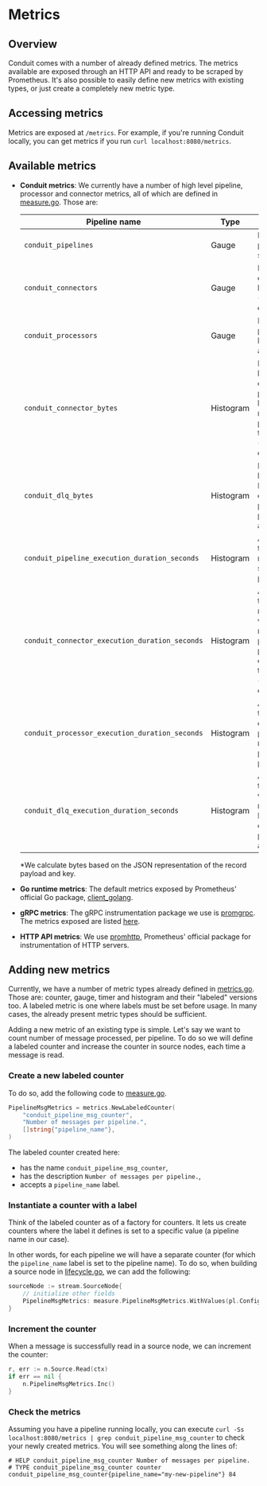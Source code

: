 # Metrics

## Overview

Conduit comes with a number of already defined metrics. The metrics available
are exposed through an HTTP API and ready to be scraped by Prometheus. It's also
possible to easily define new metrics with existing types, or just create a
completely new metric type.

## Accessing metrics

Metrics are exposed at `/metrics`. For example, if you're running Conduit
locally, you can get metrics if you run `curl localhost:8080/metrics`.

## Available metrics

* **Conduit metrics**: We currently have a number of high level pipeline,
  processor and connector metrics, all of which are defined
  in [measure.go](https://github.com/ConduitIO/conduit/blob/main/pkg/foundation/metrics/measure/measure.go).
  Those are:

  | Pipeline name                                  | Type      | Description                                                                                                    |
  |------------------------------------------------|-----------|----------------------------------------------------------------------------------------------------------------|
  | `conduit_pipelines`                            | Gauge     | Number of pipelines by status.                                                                                 |
  | `conduit_connectors`                           | Gauge     | Number of connectors by type (source, destination).                                                            |
  | `conduit_processors`                           | Gauge     | Number of processors by name and type.                                                                         |
  | `conduit_connector_bytes`                      | Histogram | Number of bytes* a connector processed by pipeline name, plugin and type (source, destination).                |
  | `conduit_dlq_bytes`                            | Histogram | Number of bytes* a DLQ connector processed per pipeline and plugin.                                            |
  | `conduit_pipeline_execution_duration_seconds`  | Histogram | Amount of time records spent in a pipeline.                                                                    |
  | `conduit_connector_execution_duration_seconds` | Histogram | Amount of time spent reading or writing records per pipeline, plugin and connector type (source, destination). |
  | `conduit_processor_execution_duration_seconds` | Histogram | Amount of time spent on processing records per pipeline and processor.                                         |
  | `conduit_dlq_execution_duration_seconds`       | Histogram | Amount of time spent writing records to DLQ connector per pipeline and plugin.                                 |

  \*We calculate bytes based on the JSON representation of the record payload
  and key.

* **Go runtime metrics**: The default metrics exposed by Prometheus' official Go
  package, [client_golang](https://pkg.go.dev/github.com/prometheus/client_golang).
* **gRPC metrics**: The gRPC instrumentation package we use
  is [promgrpc](https://github.com/piotrkowalczuk/promgrpc). The metrics exposed
  are listed [here](https://github.com/piotrkowalczuk/promgrpc#metrics).
* **HTTP API metrics**: We
  use [promhttp](https://pkg.go.dev/github.com/prometheus/client_golang/prometheus/promhttp),
  Prometheus' official package for instrumentation of HTTP servers.

## Adding new metrics

Currently, we have a number of metric types already defined
in [metrics.go](https://github.com/ConduitIO/conduit/blob/main/pkg/pipeline/stream/metrics.go).
Those are: counter, gauge, timer and histogram and their "labeled" versions too.
A labeled metric is one where labels must be set before usage. In many cases,
the already present metric types should be sufficient.

Adding a new metric of an existing type is simple. Let's say we want to count
number of message processed, per pipeline. To do so we will define a labeled
counter and increase the counter in source nodes, each time a message is read.

### Create a new labeled counter

To do so, add the following code
to [measure.go](https://github.com/ConduitIO/conduit/blob/main/pkg/foundation/metrics/measure/measure.go).

```go
PipelineMsgMetrics = metrics.NewLabeledCounter(
	"conduit_pipeline_msg_counter",
	"Number of messages per pipeline.",
	[]string{"pipeline_name"},
)
```

The labeled counter created here:

* has the name `conduit_pipeline_msg_counter`,
* has the description `Number of messages per pipeline.`,
* accepts a `pipeline_name` label.

### Instantiate a counter with a label

Think of the labeled counter as of a factory for counters. It lets us create
counters where the label it defines is set to a specific value (a pipeline name
in our case).

In other words, for each pipeline we will have a separate counter (for which the
`pipeline_name` label is set to the pipeline name). To do so, when building a
source node
in [lifecycle.go](https://github.com/ConduitIO/conduit/blob/main/pkg/pipeline/lifecycle.go),
we can add the following:

```go
sourceNode := stream.SourceNode{
	// initialize other fields
	PipelineMsgMetrics: measure.PipelineMsgMetrics.WithValues(pl.Config.Name),
}
```

### Increment the counter

When a message is successfully read in a source node, we can increment the
counter:

```go
r, err := n.Source.Read(ctx)
if err == nil {
	n.PipelineMsgMetrics.Inc()
}
```

### Check the metrics

Assuming you have a pipeline running locally, you can execute
`curl -Ss localhost:8080/metrics | grep conduit_pipeline_msg_counter` to check
your newly created metrics. You will see something along the lines of:

```
# HELP conduit_pipeline_msg_counter Number of messages per pipeline.
# TYPE conduit_pipeline_msg_counter counter
conduit_pipeline_msg_counter{pipeline_name="my-new-pipeline"} 84
```
